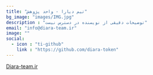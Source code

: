 ```yaml
---
title: "تیم دیارا - واحد پژوهش"
bg_image: "images/IMG.jpg"
description : "توضیحات دقیقی از نویسنده در دسترس نیست"
email: "info@diara-team.ir"
image: ""
social:
  - icon : "ti-github"
    link : "https://github.com/diara-token"
---
```



<p style="color: red;"><a href="http://diara-team.ir">Diara-team.ir</a></p>

<!--<p>: بنر دعوت</p>
<a href="https://t.me/DRA_Community"><img width="100%" style=" border-radius: 25px; height: 50%;background-position: center;background-repeat: no-repeat;background-size: cover; position: relative;" src="https://raw.githubusercontent.com/Diara-Token/Diara.ir/master/assets/images/www.diara-team.ir.png" alt="گروه تلگرامی دیارا"></a>-->

